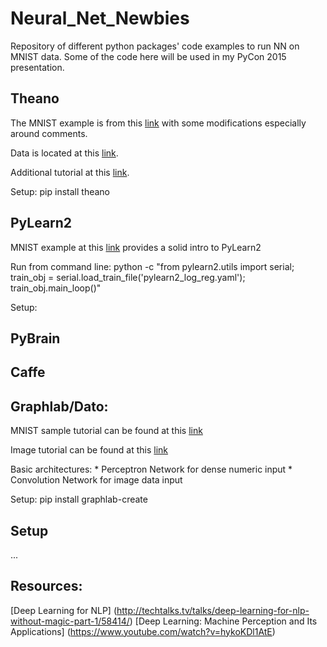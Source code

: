 Neural_Net_Newbies
==================

Repository of different python packages' code examples to run NN on MNIST data. Some of the code here will be used in my PyCon 2015 presentation.


Theano
--------

The MNIST example is from this [link](http://deeplearning.net/tutorial/logreg.html) with some modifications especially around comments.

Data is located at this [link](http://www.iro.umontreal.ca/~lisa/deep/data/mnist/mnist.pkl.gz).

Additional tutorial at this [link](http://nbviewer.ipython.org/github/craffel/theano-tutorial/blob/master/Theano%20Tutorial.ipynb).


Setup: pip install theano

PyLearn2
--------

MNIST example at this [link](https://vdumoulin.github.io/articles/extending-pylearn2/) provides a solid intro to PyLearn2

Run from command line:
        python -c "from pylearn2.utils import serial; \
           train_obj = serial.load_train_file('pylearn2_log_reg.yaml'); \
           train_obj.main_loop()"


Setup:

PyBrain
--------


Caffe
--------


Graphlab/Dato:
--------
MNIST sample tutorial can be found at this [link](https://dato.com/products/create/docs/graphlab.toolkits.deeplearning.html)

Image tutorial can be found at this [link](https://dato.com/learn/gallery/notebooks/build_imagenet_deeplearning.html)

Basic architectures:
    * Perceptron Network for dense numeric input
    * Convolution Network for image data input


Setup: pip install graphlab-create

Setup
--------
...



Resources:
--------
[Deep Learning for NLP] (http://techtalks.tv/talks/deep-learning-for-nlp-without-magic-part-1/58414/)
[Deep Learning: Machine Perception and Its Applications] (https://www.youtube.com/watch?v=hykoKDl1AtE)